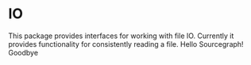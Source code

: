 # IO

This package provides interfaces for working with file IO. Currently it
provides functionality for consistently reading a file.
Hello Sourcegraph!
Goodbye
